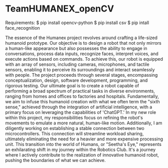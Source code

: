 # TeamHUMANEX_openCV

Requirements:
$ pip install opencv-python 
$ pip install csv 
$ pip intall face_recognition 



The essence of the Humanex project revolves around crafting a life-sized 
humanoid prototype. Our objective is to design a robot that not only mirrors a 
human-like appearance but also possesses the ability to engage in 
conversations, process data inputs, recognize faces, interpret voices, and 
execute actions based on commands. To achieve this, our robot is equipped 
with an array of sensors, including cameras, microphones, and tactile sensors, 
enabling it to perceive its surroundings and interact seamlessly with people.
The project proceeds through several stages, encompassing conceptualization, 
design, software development, programming, and rigorous testing. Our 
ultimate goal is to create a robot capable of performing a broad spectrum of 
practical tasks in diverse environments, ranging from homes and offices to 
factories and hospitals.
Fundamentally, we aim to infuse this humanoid creation with what we often 
term the "sixth sense," achieved through the integration of artificial 
intelligence, with a primary focus on leveraging the capabilities of 'ChatGPT.'
In my new role within this project, my responsibilities focus on refining the 
robot's movements to emulate a more natural, human-like motion. 
Additionally, I am diligently working on establishing a stable connection 
between two microcontrollers. This connection will streamline workload 
sharing, ultimately eliminating the need for a heavier and more expensive 
processing unit.
This transition into the world of Humans, or "Seetha's Eye," represents an 
exhilarating shift in my journey within the Robotics Club. It's a journey where I 
actively contribute to the realization of innovative humanoid robot, pushing 
the boundaries of what we can achieve.

